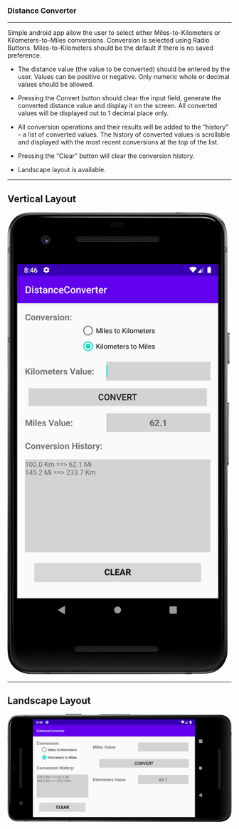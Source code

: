 ### Distance Converter
---
Simple android app allow the user to select either Miles-to-Kilometers or Kilometers-to-Miles
conversions. Conversion is selected using Radio Buttons. Miles-to-Kilometers should be the default
if there is no saved preference.

- The distance value (the value to be converted) should be entered by the user. Values can be
positive or negative. Only numeric whole or decimal values should be allowed.

- Pressing the Convert button should clear the input field, generate the converted distance value and
display it on the screen. All converted values will be displayed out to 1 decimal place only.

- All conversion operations and their results will be added to the “history” – a list of converted
values. The history of converted values is scrollable and displayed with the most recent
conversions at the top of the list.

- Pressing the “Clear” button will clear the conversion history.

- Landscape layout is available.

---

## Vertical Layout
<img src="https://github.com/allanzguan/DistanceConverter/blob/master/screenshot/device-2020-11-27-204616.png" width="500">

---

## Landscape Layout
![Landscape Layout](https://github.com/allanzguan/DistanceConverter/blob/master/screenshot/device-2020-11-27-204704.png)
